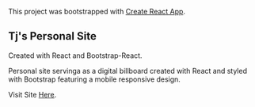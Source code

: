 This project was bootstrapped with [Create React App](https://github.com/facebookincubator/create-react-app).

## Tj's Personal Site

Created with React and Bootstrap-React.

Personal site servinga as a digital billboard created with React and styled with Bootstrap featuring a mobile responsive design.

Visit Site [Here](https://terrelpage.herokuapp.com/).
